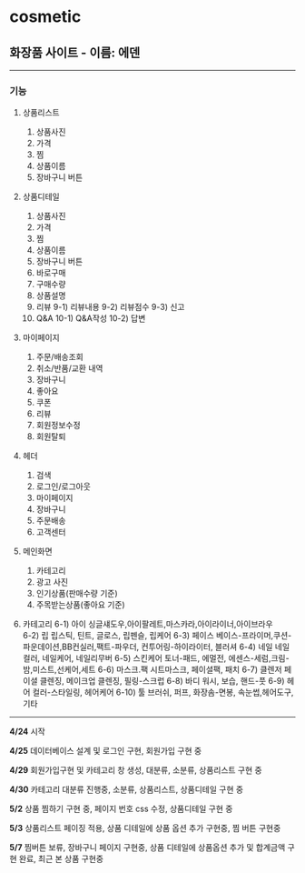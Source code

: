 # cosmetic
## 화장품 사이트 - 이름: 에덴
-----

### 기능


1. 상품리스트
	1) 상품사진
	2) 가격
	3) 찜
	4) 상품이름
	5) 장바구니 버튼



2. 상품디테일
	1) 상품사진
	2) 가격
	3) 찜
	4) 상품이름
	5) 장바구니 버튼
	6) 바로구매
	7) 구매수량
	8) 상품설명
	9) 리뷰
		9-1) 리뷰내용
		9-2) 리뷰점수
		9-3) 신고
	10) Q&A
		10-1) Q&A작성
		10-2) 답변
		


3. 마이페이지
 	1) 주문/배송조회
 	2) 취소/반품/교환 내역
 	3) 장바구니
 	4) 좋아요
 	5) 쿠폰
 	6) 리뷰
	7) 회원정보수정
	8) 회원탈퇴



4. 헤더
	1) 검색
	2) 로그인/로그아웃
	3) 마이페이지
	4) 장바구니
	5) 주문배송
	6) 고객센터



5. 메인화면
	1) 카테고리
	2) 광고 사진
	3) 인기상품(판매수량 기준)
	4) 주목받는상품(좋아요 기준)



6. 카테고리
	6-1) 아이
	싱글섀도우,아이팔레트,마스카라,아이라이너,아이브라우	
	6-2) 립
	립스틱, 틴트, 글로스, 립펜슬, 립케어
	6-3) 페이스
	베이스-프라이머,쿠션-파운데이션,BB컨실러,팩트-파우더, 컨투어링-하이라이터, 블러셔
	6-4) 네일
	네일컬러, 네일케어, 네일리무버
	6-5) 스킨케어
	토너-패드, 에멀전, 에센스-세럼,크림-밤,미스트,선케어,세트
	6-6) 마스크.팩
	시트마스크, 페이셜팩, 패치
	6-7) 클렌저
	페이셜 클렌징, 메이크업 클렌징, 필링-스크럽
	6-8) 바디
	워시, 보습, 핸드-풋
	6-9) 헤어
	컬러-스타일링, 헤어케어
	6-10) 툴
	브러쉬, 퍼프, 화장솜-면봉, 속눈썹,헤어도구,기타	

-----


**4/24** 시작


**4/25** 데이터베이스 설계 및 로그인 구현, 회원가입 구현 중


**4/29** 회원가입구현 및 카테고리 창 생성, 대분류, 소분류, 상품리스트 구현 중


**4/30** 카테고리 대분류 진행중, 소분류, 상품리스트, 상품디테일 구현 중


**5/2** 상품 찜하기 구현 중, 페이지 번호 css 수정, 상품디테일 구현 중


**5/3** 상품리스트 페이징 적용, 상품 디테일에 상품 옵션 추가 구현중, 찜 버튼 구현중  


**5/7** 찜버튼 보류, 장바구니 페이지 구현중, 상품 디테일에 상품옵션 추가 및 합계금액 구현 완료, 최근 본 상품 구현중
